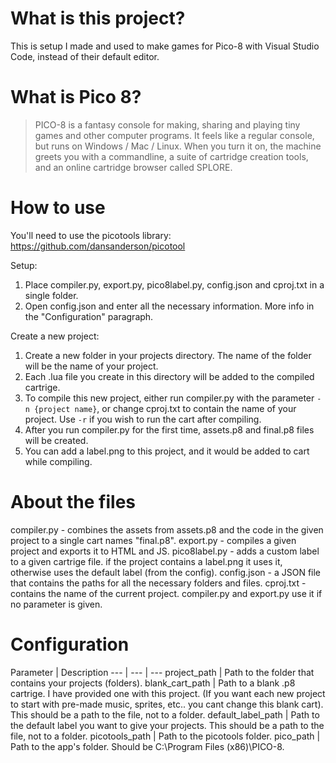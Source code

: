 # What is this project?
This is setup I made and used to make games for Pico-8 with Visual Studio Code, instead of their default editor.

# What is Pico 8?
>PICO-8 is a fantasy console for making, sharing and playing tiny games and other computer programs. It feels like a regular console, but runs on Windows / Mac / Linux. When you turn it on, the machine greets you with a commandline, a suite of cartridge creation tools, and an online cartridge browser called SPLORE.

# How to use
You'll need to use the picotools library: https://github.com/dansanderson/picotool

Setup:
1. Place compiler.py, export.py, pico8label.py, config.json and cproj.txt in a single folder.
2. Open config.json and enter all the necessary information. More info in the "Configuration" paragraph.

Create a new project:
1. Create a new folder in your projects directory. The name of the folder will be the name of your project.
2. Each .lua file you create in this directory will be added to the compiled cartrige.
3. To compile this new project, either run compiler.py with the parameter `-n {project name}`, or change cproj.txt to contain the name of your project. Use `-r` if you wish to run the cart after compiling.
4. After you run compiler.py for the first time, assets.p8 and final.p8 files will be created.
5. You can add a label.png to this project, and it would be added to cart while compiling.

# About the files
compiler.py - combines the assets from assets.p8 and the code in the given project to a single cart names "final.p8".
export.py - compiles a given project and exports it to HTML and JS.
pico8label.py - adds a custom label to a given cartrige file. if the project contains a label.png it uses it, otherwise uses the default label (from the config).
config.json - a JSON file that contains the paths for all the necessary folders and files.
cproj.txt - contains the name of the current project. compiler.py and export.py use it if no parameter is given.

# Configuration
Parameter | Description
--- | --- | ---
project_path | Path to the folder that contains your projects (folders).
blank_cart_path | Path to a blank .p8 cartrige. I have provided one with this project. (If you want each new project to start with pre-made music, sprites, etc.. you cant change this blank cart). This should be a path to the file, not to a folder.
default_label_path | Path to the default label you want to give your projects. This should be a path to the file, not to a folder.
picotools_path | Path to the picotools folder.
pico_path | Path to the app's folder. Should be C:\Program Files (x86)\PICO-8\.
